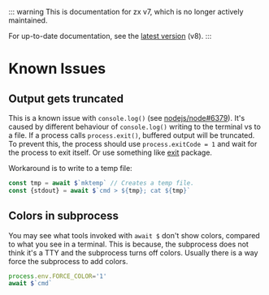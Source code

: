 ::: warning
This is documentation for zx v7, which is no longer actively maintained.

For up-to-date documentation, see the [latest version](/api) (v8).
:::

# Known Issues

## Output gets truncated

This is a known issue with `console.log()` (see [nodejs/node#6379](https://github.com/nodejs/node/issues/6379)).
It's caused by different behaviour of `console.log()` writing to the terminal vs
to a file. If a process calls `process.exit()`, buffered output will be truncated.
To prevent this, the process should use `process.exitCode = 1` and wait for the
process to exit itself. Or use something like [exit](https://www.npmjs.com/package/exit) package.

Workaround is to write to a temp file:
```js
const tmp = await $`mktemp` // Creates a temp file.
const {stdout} = await $`cmd > ${tmp}; cat ${tmp}`
```

## Colors in subprocess

You may see what tools invoked with `await $` don't show colors, compared to
what you see in a terminal. This is because, the subprocess does not think it's
a TTY and the subprocess turns off colors. Usually there is a way force
the subprocess to add colors.

```js
process.env.FORCE_COLOR='1'
await $`cmd`
```
